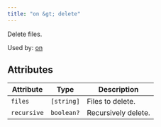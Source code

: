 ```yaml
---
title: "on &gt; delete"
---
```


Delete files.

Used by: [on](../on#blocks)


## Attributes

| Attribute | Type | Description |
|-----------|------|-------------|
| `files` | `[string]` | Files to delete. |
| `recursive` | `boolean?` | Recursively delete. |
